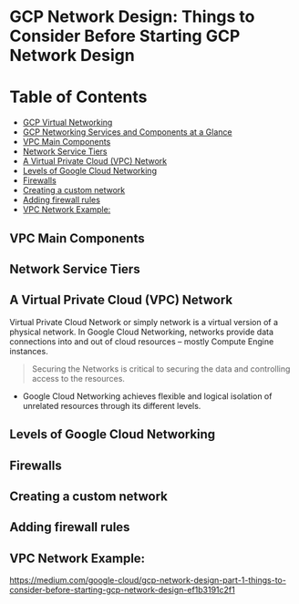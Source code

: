 # GCP Network Design: Things to Consider Before Starting GCP Network Design

# Table of Contents
- [GCP Virtual Networking](#)
- [GCP Networking Services and Components at a Glance](#)
- [VPC Main Components](#)
- [Network Service Tiers](#)
- [A Virtual Private Cloud (VPC) Network](#)
- [Levels of Google Cloud Networking](#)
- [Firewalls](#)
- [Creating a custom network](#)
- [Adding firewall rules](#)
- [VPC Network Example:](#)


## VPC Main Components

## Network Service Tiers

## A Virtual Private Cloud (VPC) Network
Virtual Private Cloud Network or simply network is a virtual version of a physical network. In Google Cloud Networking, networks provide data connections into and out of cloud resources – mostly Compute Engine instances. 
> Securing the Networks is critical to securing the data and controlling access to the resources.

- Google Cloud Networking achieves flexible and logical isolation of unrelated resources through its different levels.



## Levels of Google Cloud Networking


## Firewalls


## Creating a custom network


## Adding firewall rules


## VPC Network Example:
















https://medium.com/google-cloud/gcp-network-design-part-1-things-to-consider-before-starting-gcp-network-design-ef1b3191c2f1
